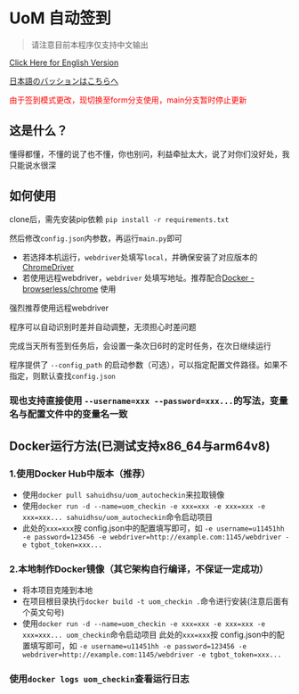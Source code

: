 # UoM 自动签到
> 请注意目前本程序仅支持中文输出

[Click Here for English Version](README_en.md)

[日本語のバッションはこちらへ](README_jp.md)

<span style="color:red">由于签到模式更改，现切换至form分支使用，main分支暂时停止更新</span>

## 这是什么？
懂得都懂，不懂的说了也不懂，你也别问，利益牵扯太大，说了对你们没好处，我只能说水很深

## 如何使用
clone后，需先安装pip依赖
```pip install -r requirements.txt```

然后修改```config.json```内参数，再运行```main.py```即可

* 若选择本机运行，```webdriver```处填写```local```，并确保安装了对应版本的[ChromeDriver](https://chromedriver.chromium.org/downloads)
* 若使用远程webdriver，```webdriver```
  处填写地址。推荐配合[Docker - browserless/chrome](https://registry.hub.docker.com/r/browserless/chrome) 使用

强烈推荐使用远程webdriver

程序可以自动识别时差并自动调整，无须担心时差问题

完成当天所有签到任务后，会设置一条次日6时的定时任务，在次日继续运行

程序提供了 ```--config_path``` 的启动参数（可选），可以指定配置文件路径。如果不指定，则默认查找```config.json```
### 现也支持直接使用 `--username=xxx --password=xxx...`的写法，变量名与配置文件中的变量名一致

## Docker运行方法(已测试支持x86_64与arm64v8)
### 1.使用Docker Hub中版本（推荐）
* 使用`docker pull sahuidhsu/uom_autocheckin`来拉取镜像
* 使用`docker run -d --name=uom_checkin -e xxx=xxx -e xxx=xxx -e xxx=xxx... sahuidhsu/uom_autocheckin`命令启动项目
* 此处的`xxx=xxx`按
config.json中的配置填写即可，如 `-e username=u11451hh -e password=123456 -e webdriver=http://example.com:1145/webdriver -e tgbot_token=xxx...`

### 2.本地制作Docker镜像（其它架构自行编译，不保证一定成功）
* 将本项目克隆到本地
* 在项目根目录执行`docker build -t uom_checkin .`命令进行安装(注意后面有个英文句号)
* 使用`docker run -d --name=uom_checkin -e xxx=xxx -e xxx=xxx -e xxx=xxx... uom_checkin`命令启动项目 此处的`xxx=xxx`按
config.json中的配置填写即可，如 `-e username=u11451hh -e password=123456 -e webdriver=http://example.com:1145/webdriver -e tgbot_token=xxx...`


### 使用`docker logs uom_checkin`查看运行日志